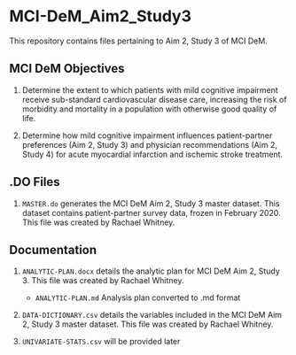 # MCI-DeM_Aim2_Study3

This repository contains files pertaining to Aim 2, Study 3 of MCI DeM. 

## MCI DeM Objectives

1. Determine the extent to which patients with mild cognitive impairment receive sub-standard cardiovascular disease care, increasing the risk of morbidity and mortality in a population with otherwise good quality of life. 

2. Determine how mild cognitive impairment influences patient-partner preferences (Aim 2, Study 3) and physician recommendations (Aim 2, Study 4) for acute myocardial infarction and ischemic stroke treatment.  

## .DO Files

1. `MASTER.do` generates the MCI DeM Aim 2, Study 3 master dataset. This dataset contains patient-partner survey data, frozen in February 2020. This file was created by Rachael Whitney.

## Documentation

1. `ANALYTIC-PLAN.docx` details the analytic plan for MCI DeM Aim 2, Study 3. This file was created by Rachael Whitney.

   * `ANALYTIC-PLAN.md` Analysis plan converted to .md format

2. `DATA-DICTIONARY.csv` details the variables included in the MCI DeM Aim 2, Study 3 master dataset. This file was created by Rachael Whitney. 

3. `UNIVARIATE-STATS.csv` will be provided later

